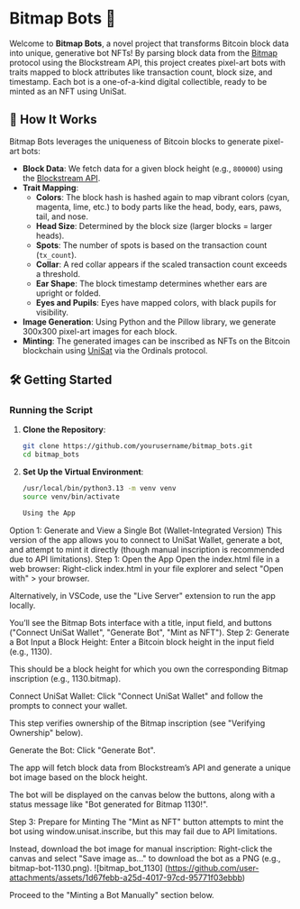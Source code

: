 # Bitmap Bots 🤖

Welcome to **Bitmap Bots**, a novel project that transforms Bitcoin block data into unique, generative bot NFTs! By parsing block data from the [Bitmap](https://bitmap.io/) protocol using the Blockstream API, this project creates pixel-art bots with traits mapped to block attributes like transaction count, block size, and timestamp. Each bot is a one-of-a-kind digital collectible, ready to be minted as an NFT using UniSat.

## 🎨 How It Works

Bitmap Bots leverages the uniqueness of Bitcoin blocks to generate pixel-art bots:
- **Block Data**: We fetch data for a given block height (e.g., `800000`) using the [Blockstream API](https://blockstream.info/api).
- **Trait Mapping**:
  - **Colors**: The block hash is hashed again to map vibrant colors (cyan, magenta, lime, etc.) to body parts like the head, body, ears, paws, tail, and nose.
  - **Head Size**: Determined by the block size (larger blocks = larger heads).
  - **Spots**: The number of spots is based on the transaction count (`tx_count`).
  - **Collar**: A red collar appears if the scaled transaction count exceeds a threshold.
  - **Ear Shape**: The block timestamp determines whether ears are upright or folded.
  - **Eyes and Pupils**: Eyes have mapped colors, with black pupils for visibility.
- **Image Generation**: Using Python and the Pillow library, we generate 300x300 pixel-art images for each block.
- **Minting**: The generated images can be inscribed as NFTs on the Bitcoin blockchain using [UniSat](https://unisat.io/) via the Ordinals protocol.

## 🛠️ Getting Started

### Running the Script
1. **Clone the Repository**:
   ```bash
   git clone https://github.com/yourusername/bitmap_bots.git
   cd bitmap_bots
2. **Set Up the Virtual Environment**:
   ```bash
   /usr/local/bin/python3.13 -m venv venv
   source venv/bin/activate

   Using the App
Option 1: Generate and View a Single Bot (Wallet-Integrated Version)
This version of the app allows you to connect to UniSat Wallet, generate a bot, and attempt to mint it directly (though manual inscription is recommended due to API limitations).
Step 1: Open the App
Open the index.html file in a web browser:
Right-click index.html in your file explorer and select "Open with" > your browser.

Alternatively, in VSCode, use the "Live Server" extension to run the app locally.

You’ll see the Bitmap Bots interface with a title, input field, and buttons ("Connect UniSat Wallet", "Generate Bot", "Mint as NFT").
Step 2: Generate a Bot
Input a Block Height:
Enter a Bitcoin block height in the input field (e.g., 1130).

This should be a block height for which you own the corresponding Bitmap inscription (e.g., 1130.bitmap).

Connect UniSat Wallet:
Click "Connect UniSat Wallet" and follow the prompts to connect your wallet.

This step verifies ownership of the Bitmap inscription (see "Verifying Ownership" below).

Generate the Bot:
Click "Generate Bot".

The app will fetch block data from Blockstream’s API and generate a unique bot image based on the block height.

The bot will be displayed on the canvas below the buttons, along with a status message like "Bot generated for Bitmap 1130!".

Step 3: Prepare for Minting
The "Mint as NFT" button attempts to mint the bot using window.unisat.inscribe, but this may fail due to API limitations.

Instead, download the bot image for manual inscription:
Right-click the canvas and select "Save image as..." to download the bot as a PNG (e.g., bitmap-bot-1130.png).
![bitmap_bot_1130]
(https://github.com/user-attachments/assets/1d67febb-a25d-4017-97cd-95771f03ebbb)




Proceed to the "Minting a Bot Manually" section below.

